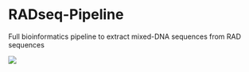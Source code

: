 # RADseq-Pipeline
Full bioinformatics pipeline to extract mixed-DNA sequences from RAD sequences    

![](https://cloud.githubusercontent.com/assets/24459510/24257107/509ad8d8-0fc0-11e7-8303-0c87b4364b18.jpg)
